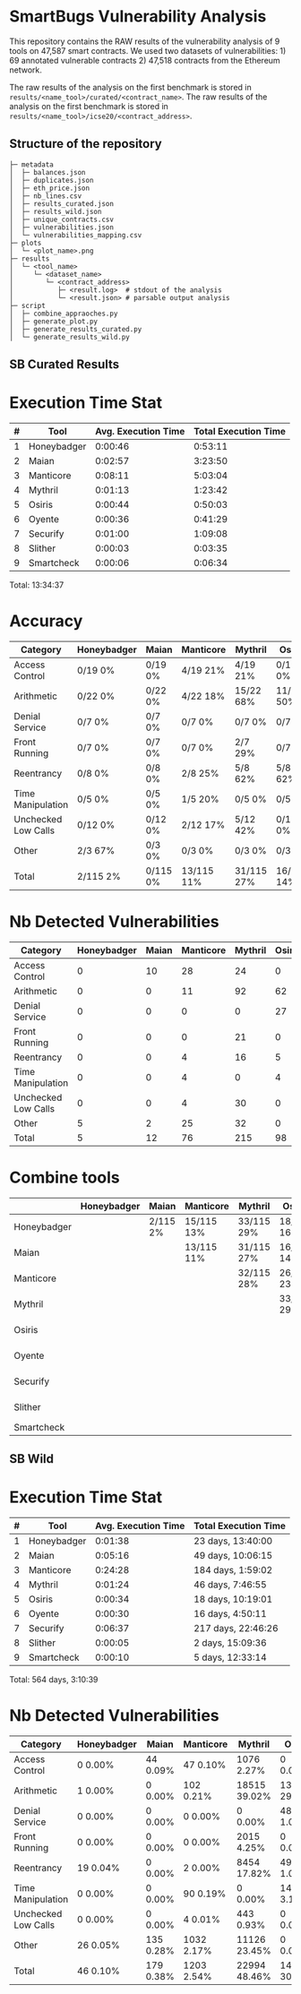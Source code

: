 # SmartBugs Vulnerability Analysis

This repository contains the RAW results of the vulnerability analysis of 9 tools on 47,587 smart contracts.
We used two datasets of vulnerabilities: 1) 69 annotated vulnerable contracts 2) 47,518 contracts from the Ethereum network.

The raw results of the analysis on the first benchmark is stored in `results/<name_tool>/curated/<contract_name>`.
The raw results of the analysis on the first benchmark is stored in `results/<name_tool>/icse20/<contract_address>`.

## Structure of the repository

```
├─ metadata
│  ├─ balances.json
│  ├─ duplicates.json
│  ├─ eth_price.json
│  ├─ nb_lines.csv
│  ├─ results_curated.json
│  ├─ results_wild.json
│  ├─ unique_contracts.csv
│  ├─ vulnerabilities.json
│  └─ vulnerabilities_mapping.csv
├─ plots
│  └─ <plot_name>.png
├─ results
│  └─ <tool_name>
│     └─ <dataset_name>
│        └─ <contract_address>
│           ├─ <result.log>  # stdout of the analysis
│           └─ <result.json> # parsable output analysis
├─ script
│  ├─ combine_appraoches.py
│  ├─ generate_plot.py
│  ├─ generate_results_curated.py
│  └─ generate_results_wild.py

```

## SB Curated Results

# Execution Time Stat

|  #  | Tool       | Avg. Execution Time | Total Execution Time |
| --- | ---------- | ------------------- | -------------------- |
|   1 | Honeybadger | 0:00:46    | 0:53:11    |
|   2 | Maian      | 0:02:57    | 3:23:50    |
|   3 | Manticore  | 0:08:11    | 5:03:04    |
|   4 | Mythril    | 0:01:13    | 1:23:42    |
|   5 | Osiris     | 0:00:44    | 0:50:03    |
|   6 | Oyente     | 0:00:36    | 0:41:29    |
|   7 | Securify   | 0:01:00    | 1:09:08    |
|   8 | Slither    | 0:00:03    | 0:03:35    |
|   9 | Smartcheck | 0:00:06    | 0:06:34    |

Total: 13:34:37

# Accuracy

|  Category           | Honeybadger |    Maian    |  Manticore  |   Mythril   |   Osiris    |   Oyente    |  Securify   |   Slither   | Smartcheck  |    Total    |
| ------------------- | ----------- | ----------- | ----------- | ----------- | ----------- | ----------- | ----------- | ----------- | ----------- | ----------- |
| Access Control      |   0/19   0% |   0/19   0% |   4/19  21% |   4/19  21% |   0/19   0% |   0/19   0% |   0/19   0% |   4/19  21% |   2/19  11% |   5/19  26% |
| Arithmetic          |   0/22   0% |   0/22   0% |   4/22  18% |  15/22  68% |  11/22  50% |  12/22  55% |   0/22   0% |   0/22   0% |   1/22   5% |  19/22  86% |
| Denial Service      |    0/7   0% |    0/7   0% |    0/7   0% |    0/7   0% |    0/7   0% |    0/7   0% |    0/7   0% |    0/7   0% |    0/7   0% |   0/ 7   0% |
| Front Running       |    0/7   0% |    0/7   0% |    0/7   0% |    2/7  29% |    0/7   0% |    0/7   0% |    2/7  29% |    0/7   0% |    0/7   0% |   2/ 7  29% |
| Reentrancy          |    0/8   0% |    0/8   0% |    2/8  25% |    5/8  62% |    5/8  62% |    5/8  62% |    5/8  62% |    7/8  88% |    5/8  62% |   7/ 8  88% |
| Time Manipulation   |    0/5   0% |    0/5   0% |    1/5  20% |    0/5   0% |    0/5   0% |    0/5   0% |    0/5   0% |    2/5  40% |    1/5  20% |   3/ 5  60% |
| Unchecked Low Calls |   0/12   0% |   0/12   0% |   2/12  17% |   5/12  42% |   0/12   0% |   0/12   0% |   3/12  25% |   4/12  33% |   4/12  33% |   9/12  75% |
| Other               |    2/3  67% |    0/3   0% |    0/3   0% |    0/3   0% |    0/3   0% |    0/3   0% |    0/3   0% |    3/3 100% |    0/3   0% |   3/ 3 100% |
| Total               |  2/115   2% |  0/115   0% | 13/115  11% | 31/115  27% | 16/115  14% | 17/115  15% | 10/115   9% | 20/115  17% | 13/115  11% | 48/115  42% |

# Nb Detected Vulnerabilities

| Category            | Honeybadger |    Maian    |  Manticore  |   Mythril   |   Osiris    |   Oyente    |  Securify   |   Slither   | Smartcheck  |    Total    |
| ------------------- | ----------- | ----------- | ----------- | ----------- | ----------- | ----------- | ----------- | ----------- | ----------- | ----------- |
| Access Control      |           0 |          10 |          28 |          24 |           0 |           0 |           6 |          20 |           3 |          91 |
| Arithmetic          |           0 |           0 |          11 |          92 |          62 |          69 |           0 |           0 |          23 |         257 |
| Denial Service      |           0 |           0 |           0 |           0 |          27 |          11 |           0 |           2 |          19 |          59 |
| Front Running       |           0 |           0 |           0 |          21 |           0 |           0 |          55 |           0 |           0 |          76 |
| Reentrancy          |           0 |           0 |           4 |          16 |           5 |           5 |          32 |          15 |           7 |          84 |
| Time Manipulation   |           0 |           0 |           4 |           0 |           4 |           5 |           0 |           5 |           2 |          20 |
| Unchecked Low Calls |           0 |           0 |           4 |          30 |           0 |           0 |          21 |          13 |          14 |          82 |
| Other               |           5 |           2 |          25 |          32 |           0 |           0 |           0 |          28 |           8 |         100 |
| Total               |           5 |          12 |          76 |         215 |          98 |          90 |         114 |          83 |          76 |         769 |

# Combine tools 
|             | Honeybadger |    Maian    |  Manticore  |   Mythril   |   Osiris    |   Oyente    |  Securify   |   Slither   | Smartcheck  |
| ----------- | ----------- | ----------- | ----------- | ----------- | ----------- | ----------- | ----------- | ----------- | ----------- |
| Honeybadger |             | 2/115    2% | 15/115  13% | 33/115  29% | 18/115  16% | 19/115  17% | 12/115  10% | 20/115  17% | 15/115  13% |
| Maian       |             |             | 13/115  11% | 31/115  27% | 16/115  14% | 17/115  15% | 10/115   9% | 20/115  17% | 13/115  11% |
| Manticore   |             |             |             | 32/115  28% | 26/115  23% | 26/115  23% | 19/115  17% | 27/115  23% | 20/115  17% |
| Mythril     |             |             |             |             | 33/115  29% | 33/115  29% | 31/115  27% | 42/115  37% | 33/115  29% |
| Osiris      |             |             |             |             |             | 22/115  19% | 21/115  18% | 31/115  27% | 23/115  20% |
| Oyente      |             |             |             |             |             |             | 22/115  19% | 32/115  28% | 25/115  22% |
| Securify    |             |             |             |             |             |             |             | 25/115  22% | 16/115  14% |
| Slither     |             |             |             |             |             |             |             |             | 25/115  22% |
| Smartcheck  |             |             |             |             |             |             |             |             |             |


## SB Wild 

# Execution Time Stat

|  #  | Tool       | Avg. Execution Time | Total Execution Time |
| --- | ---------- | ------------------- | -------------------- |
|   1 | Honeybadger | 0:01:38    | 23 days, 13:40:00 |
|   2 | Maian      | 0:05:16    | 49 days, 10:06:15 |
|   3 | Manticore  | 0:24:28    | 184 days, 1:59:02 |
|   4 | Mythril    | 0:01:24    | 46 days, 7:46:55 |
|   5 | Osiris     | 0:00:34    | 18 days, 10:19:01 |
|   6 | Oyente     | 0:00:30    | 16 days, 4:50:11 |
|   7 | Securify   | 0:06:37    | 217 days, 22:46:26 |
|   8 | Slither    | 0:00:05    | 2 days, 15:09:36 |
|   9 | Smartcheck | 0:00:10    | 5 days, 12:33:14 |

Total: 564 days, 3:10:39

# Nb Detected Vulnerabilities

| Category            | Honeybadger |    Maian    |  Manticore  |   Mythril   |   Osiris    |   Oyente    |  Securify   |   Slither   | Smartcheck  |    Total    |
| ------------------- | ----------- | ----------- | ----------- | ----------- | ----------- | ----------- | ----------- | ----------- | ----------- | ----------- |
| Access Control      | 0 0.00%     | 44 0.09%    | 47 0.10%    | 1076 2.27%  | 0 0.00%     | 2 0.00%     | 614 1.29%   | 2356 4.97%  | 384 0.81%   | 3801 8.01%  |
| Arithmetic          | 1 0.00%     | 0 0.00%     | 102 0.21%   | 18515 39.02% | 13922 29.34% | 34306 72.30% | 0 0.00%     | 0 0.00%     | 7430 15.66% | 37597 79.23% |
| Denial Service      | 0 0.00%     | 0 0.00%     | 0 0.00%     | 0 0.00%     | 485 1.02%   | 880 1.85%   | 0 0.00%     | 2555 5.38%  | 11621 24.49% | 12419 26.17% |
| Front Running       | 0 0.00%     | 0 0.00%     | 0 0.00%     | 2015 4.25%  | 0 0.00%     | 0 0.00%     | 7217 15.21% | 0 0.00%     | 0 0.00%     | 8161 17.20% |
| Reentrancy          | 19 0.04%    | 0 0.00%     | 2 0.00%     | 8454 17.82% | 496 1.05%   | 308 0.65%   | 2033 4.28%  | 8764 18.47% | 847 1.78%   | 14747 31.08% |
| Time Manipulation   | 0 0.00%     | 0 0.00%     | 90 0.19%    | 0 0.00%     | 1470 3.10%  | 1452 3.06%  | 0 0.00%     | 1988 4.19%  | 68 0.14%    | 4069 8.58%  |
| Unchecked Low Calls | 0 0.00%     | 0 0.00%     | 4 0.01%     | 443 0.93%   | 0 0.00%     | 0 0.00%     | 592 1.25%   | 12199 25.71% | 2867 6.04%  | 14656 30.89% |
| Other               | 26 0.05%    | 135 0.28%   | 1032 2.17%  | 11126 23.45% | 0 0.00%     | 0 0.00%     | 561 1.18%   | 9133 19.25% | 14113 29.74% | 28355 59.76% |
| Total               | 46 0.10%    | 179 0.38%   | 1203 2.54%  | 22994 48.46% | 14665 30.91% | 34764 73.26% | 8781 18.51% | 22269 46.93% | 24906 52.49% | 44589 93.97% |

